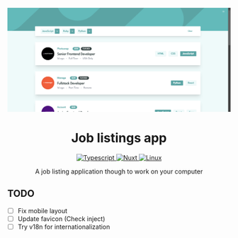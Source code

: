 <div align="center">

![Example](./.doc/examples/release_1.png "Release")

# Job listings app

  <p>
    <a href="https://github.com/AndresMpa/job-listings-app">
      <img
        src="https://img.shields.io/badge/-typescript-white?style=for-the-badge&logo=typescript"
        alt="Typescript"
      />
    </a>
    <a href="https://github.com/AndresMpa/job-listings-app">
      <img
        src="https://img.shields.io/badge/-nuxt-black?style=for-the-badge&logo=nuxtdotjs"
        alt="Nuxt"
      />
    </a>
    <a href="https://github.com/AndresMpa/job-listings-app">
      <img
        src="https://img.shields.io/badge/-linux-black?style=for-the-badge&logo=linux"
        alt="Linux"
      />
    </a>
  </p>

A job listing application though to work on your computer

</div>

## TODO

- [ ] Fix mobile layout
- [ ] Update favicon (Check inject)
- [ ] Try v18n for internationalization 
